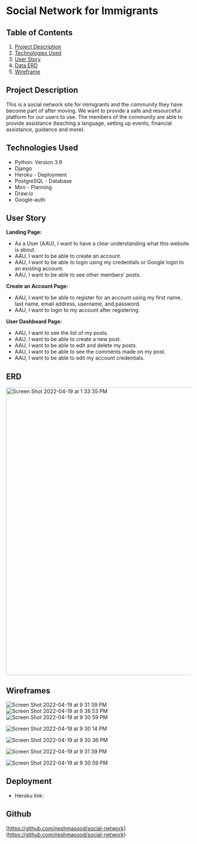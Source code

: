 # Social Network for Immigrants


## Table of Contents

1. [Project Description](https://github.com/neshmasood/social-network/#project-description)
2. [Technologies Used](https://github.com/neshmasood/social-network/#technologies-used)
3. [User Story](https://github.com/neshmasood/social-network/#user-story)
4. [Data ERD](https://github.com/neshmasood/social-network/#erd)
5. [Wireframe](https://github.com/neshmasood/social-network/#wireframes)



## Project Description

This is a social network site for immigrants and the community they have become part of after moving.  We want to provide a safe and resourceful platform for our users to use. The members of the community are able to provide assistance (teaching a language, setting up events, financial assistance, guidance and more).



## Technologies Used

* Python: Version 3.9
* Django
* Heroku - Deployment
* PostgreSQL - Database
* Miro - Planning
* Draw.io
* Google-auth


## User Story

**Landing Page:**
* As a User (AAU), I want to have a clear understanding what this website is about. 
* AAU, I want to be able to create an account. 
* AAU, I want to be able to login using my credentials or Google login to an existing account. 
* AAU, I want to be able to see other members' posts. 

**Create an Account Page:**
* AAU, I want to be able to register for an account using my first name, last name, email address, username, and password. 
* AAU, I want to login to my account after registering.

**User Dashboard Page:**
* AAU, I want to see the list of my posts. 
* AAU, I want to be able to create a new post. 
* AAU, I want to be able to edit and delete my posts. 
* AAU, I want to be able to see the comments made on my post. 
* AAU, I want to be able to edit my account credentials. 


## ERD

<img width="782" alt="Screen Shot 2022-04-19 at 1 33 35 PM" src="https://user-images.githubusercontent.com/92559697/164075146-47e04c14-b208-433c-a389-3b3629789076.png">


## Wireframes

![Screen Shot 2022-04-19 at 9 31 39 PM](https://user-images.githubusercontent.com/92559697/164135328-544599c5-f82e-4672-9d46-1f6019227a3c.png)
![Screen Shot 2022-04-19 at 9 38 53 PM](https://user-images.githubusercontent.com/92559697/164136018-f8b862a1-a172-421a-9425-d8754ee7625e.png)
![Screen Shot 2022-04-19 at 9 30 59 PM](https://user-images.githubusercontent.com/92559697/164136129-e5a69fbf-a61e-4e37-b3bf-954161c7fec1.png)

![Screen Shot 2022-04-19 at 9 30 14 PM](https://user-images.githubusercontent.com/92559697/164135363-4b8ebc54-389f-48cc-8076-014616252e20.png)

![Screen Shot 2022-04-19 at 9 30 36 PM](https://user-images.githubusercontent.com/92559697/164135395-1201fa1f-4749-4443-91f8-3bf9b9c286bf.png)

![Screen Shot 2022-04-19 at 9 31 39 PM](https://user-images.githubusercontent.com/92559697/164135433-82bf0f87-269c-46cb-abd0-6335163b7182.png)

![Screen Shot 2022-04-19 at 9 30 59 PM](https://user-images.githubusercontent.com/92559697/164135578-52409aad-48c7-470f-8ff7-7ed8a4b969b1.png)





## Deployment

* Heroku link:

## Github
[https://github.com/neshmasood/social-network](https://github.com/neshmasood/social-network)


